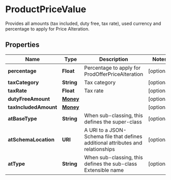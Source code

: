 

# ProductPriceValue

Provides all amounts (tax included, duty free, tax rate), used currency and percentage to apply for Price Alteration.
## Properties

Name | Type | Description | Notes
------------ | ------------- | ------------- | -------------
**percentage** | **Float** | Percentage to apply for ProdOfferPriceAlteration |  [optional]
**taxCategory** | **String** | Tax category |  [optional]
**taxRate** | **Float** | Tax rate |  [optional]
**dutyFreeAmount** | [**Money**](Money.md) |  |  [optional]
**taxIncludedAmount** | [**Money**](Money.md) |  |  [optional]
**atBaseType** | **String** | When sub-classing, this defines the super-class |  [optional]
**atSchemaLocation** | **URI** | A URI to a JSON-Schema file that defines additional attributes and relationships |  [optional]
**atType** | **String** | When sub-classing, this defines the sub-class Extensible name |  [optional]



